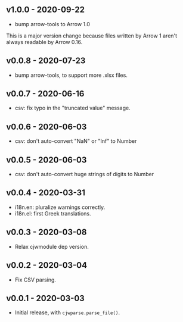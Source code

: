 v1.0.0 - 2020-09-22
-------------------

* bump arrow-tools to Arrow 1.0

This is a major version change because files written by Arrow 1 aren't
always readable by Arrow 0.16.

v0.0.8 - 2020-07-23
-------------------

* bump arrow-tools, to support more .xlsx files.

v0.0.7 - 2020-06-16
-------------------

* csv: fix typo in the "truncated value" message.

v0.0.6 - 2020-06-03
-------------------

* csv: don't auto-convert "NaN" or "Inf" to Number

v0.0.5 - 2020-06-03
-------------------

* csv: don't auto-convert huge strings of digits to Number

v0.0.4 - 2020-03-31
-------------------

* i18n.en: pluralize warnings correctly.
* i18n.el: first Greek translations.

v0.0.3 - 2020-03-08
-------------------

* Relax cjwmodule dep version.

v0.0.2 - 2020-03-04
-------------------

* Fix CSV parsing.

v0.0.1 - 2020-03-03
-------------------

* Initial release, with `cjwparse.parse_file()`.
